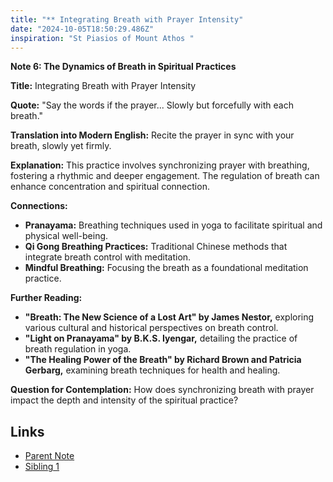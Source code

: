```yaml
---
title: "** Integrating Breath with Prayer Intensity"
date: "2024-10-05T18:50:29.486Z"
inspiration: "St Piasios of Mount Athos "
---
```


**Note 6: The Dynamics of Breath in Spiritual Practices**

**Title:** Integrating Breath with Prayer Intensity

**Quote:** "Say the words if the prayer... Slowly but forcefully with each breath."

**Translation into Modern English:** Recite the prayer in sync with your breath, slowly yet firmly.

**Explanation:** This practice involves synchronizing prayer with breathing, fostering a rhythmic and deeper engagement. The regulation of breath can enhance concentration and spiritual connection.

**Connections:**
- **Pranayama:** Breathing techniques used in yoga to facilitate spiritual and physical well-being.
- **Qi Gong Breathing Practices:** Traditional Chinese methods that integrate breath control with meditation.
- **Mindful Breathing:** Focusing the breath as a foundational meditation practice.

**Further Reading:**
- **"Breath: The New Science of a Lost Art" by James Nestor,** exploring various cultural and historical perspectives on breath control.
- **"Light on Pranayama" by B.K.S. Iyengar,** detailing the practice of breath regulation in yoga.
- **"The Healing Power of the Breath" by Richard Brown and Patricia Gerbarg,** examining breath techniques for health and healing.

**Question for Contemplation:** How does synchronizing breath with prayer impact the depth and intensity of the spiritual practice?

## Links

- [Parent Note](/parent-note.md)
- [Sibling 1](/zettel1.md)
